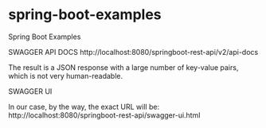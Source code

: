 # spring-boot-examples
Spring Boot Examples

SWAGGER API DOCS
http://localhost:8080/springboot-rest-api/v2/api-docs

The result is a JSON response with a large number of key-value pairs, which is not very human-readable. 


SWAGGER UI

In our case, by the way, the exact URL will be: http://localhost:8080/springboot-rest-api/swagger-ui.html
